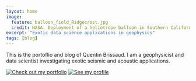 ```yaml
---
layout: home
image:
  feature: balloon_field_Ridgecrest.jpg
  credit: NASA. Deployment of a heliotrope balloon in Southern California after the 2019 Ridgecrest earthquake.
excerpt: "Exotic data science applications in geophysics"
tags: [blog]
---
```


This is the portoflio and blog of Quentin Brissaud. I am a geophysicist and data scientist investigating exotic seismic and acoustic applications.<br>


[![Check out my portfolio](https://img.shields.io/badge/See%20my%20portfolio-DF3B17)](https://quentinbrissaud.github.io/projects/) [![See my profile](https://img.shields.io/badge/See%20here-F9A431)](https://quentinbrissaud.github.io/about/)